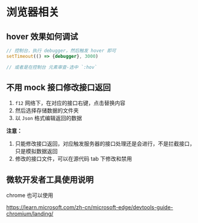 # 浏览器相关

## hover 效果如何调试

```js
// 控制台，执行 debugger，然后触发 hover 即可
setTimeout(() => {debugger}, 3000)

// 或者是在控制台 元素审查-选中 `:hov`
```

## 不用 mock 接口修改接口返回

1. `f12` 网络下，在对应的接口右键，点击替换内容
2. 然后选择存储数据的文件夹
3. 以 `Json` 格式编辑返回的数据

**注意：**

1. 只能修改接口返回，对应触发服务器的接口处理还是会进行，不是拦截接口，只是模拟数据返回
2. 修改的接口文件，可以在源代码 tab 下修改和禁用

## 微软开发者工具使用说明

chrome 也可以使用

https://learn.microsoft.com/zh-cn/microsoft-edge/devtools-guide-chromium/landing/

